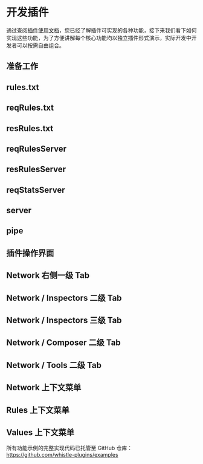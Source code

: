 # 开发插件

通过查阅[插件使用文档](/docs/extensions/usage)，您已经了解插件可实现的各种功能，接下来我们看下如何实现这些功能，为了方便讲解每个核心功能均以独立插件形式演示，实际开发中开发者可以按需自由组合。

## 准备工作

## rules.txt


## reqRules.txt


## resRules.txt


## reqRulesServer


## resRulesServer


## reqStatsServer


## server


## pipe

## 插件操作界面


## Network 右侧一级 Tab


## Network / Inspectors 二级 Tab


## Network / Inspectors 三级 Tab


## Network / Composer 二级 Tab


## Network / Tools 二级 Tab


## Network 上下文菜单


## Rules 上下文菜单


## Values 上下文菜单


所有功能示例的完整实现代码已托管至 GitHub 仓库：
https://github.com/whistle-plugins/examples
